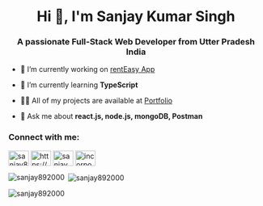 <h1 align="center">Hi 👋, I'm Sanjay Kumar Singh</h1>
<h3 align="center">A passionate Full-Stack Web Developer from Utter Pradesh India</h3>

- 🔭 I’m currently working on [rentEasy App]()
- 🌱 I’m currently learning **TypeScript**

- 👨‍💻 All of my projects are available at [Portfolio](https://sanjay892000.netlify.app/)

- 💬 Ask me about **react.js, node.js, mongoDB, Postman**

<h3 align="left">Connect with me:</h3>
<p align="left">
<a href="https://linkedin.com/in/sanjay892000" target="blank"><img align="center" src="https://raw.githubusercontent.com/rahuldkjain/github-profile-readme-generator/master/src/images/icons/Social/linked-in-alt.svg" alt="sanjay892000" height="30" width="40" /></a>
<a href="https://fb.com/https://www.facebook.com/profile.php?id=100010363560624&viewas=&show_switched_toast=false&show_switched_tooltip=false&is_tour_dismissed=false&is_tour_completed=false&show_podcast_settings=false&show_community_review_changes=false&should_open_composer=false&badge_type=new_member&show_community_rollback_toast=false&show_community_rollback=false&show_follower_visibility_disclosure=false&bypass_exit_warning=true" target="blank"><img align="center" src="https://raw.githubusercontent.com/rahuldkjain/github-profile-readme-generator/master/src/images/icons/Social/facebook.svg" alt="https://www.facebook.com/profile.php?id=100010363560624&viewas=&show_switched_toast=false&show_switched_tooltip=false&is_tour_dismissed=false&is_tour_completed=false&show_podcast_settings=false&show_community_review_changes=false&should_open_composer=false&badge_type=new_member&show_community_rollback_toast=false&show_community_rollback=false&show_follower_visibility_disclosure=false&bypass_exit_warning=true" height="30" width="40" /></a>
<a href="https://instagram.com/sanjay_singh.15" target="blank"><img align="center" src="https://raw.githubusercontent.com/rahuldkjain/github-profile-readme-generator/master/src/images/icons/Social/instagram.svg" alt="sanjay_singh.15" height="30" width="40" /></a>
<a href="https://www.youtube.com/c/incorporateknowledge" target="blank"><img align="center" src="https://raw.githubusercontent.com/rahuldkjain/github-profile-readme-generator/master/src/images/icons/Social/youtube.svg" alt="incorporateknowledge" height="30" width="40" /></a>
</p>


<p><img align="left" src="https://github-readme-stats.vercel.app/api/top-langs?username=sanjay892000&show_icons=true&locale=en&layout=compact" alt="sanjay892000" /></p>

<p>&nbsp;<img align="center" src="https://github-readme-stats.vercel.app/api?username=sanjay892000&show_icons=true&locale=en" alt="sanjay892000" /></p>

<p><img align="center" src="https://github-readme-streak-stats.herokuapp.com/?user=sanjay892000" alt="sanjay892000" /></p>

